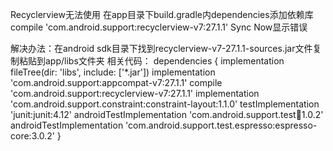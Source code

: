 Recyclerview无法使用
在app目录下build.gradle内dependencies添加依赖库 compile 'com.android.support:recyclerview-v7:27.1.1'     Sync Now显示错误

解决办法：在android sdk目录下找到recyclerview-v7-27.1.1-sources.jar文件复制粘贴到app/libs文件夹
相关代码：
dependencies {
    implementation fileTree(dir: 'libs', include: ['*.jar'])
    implementation 'com.android.support:appcompat-v7:27.1.1'
    compile 'com.android.support:recyclerview-v7:27.1.1'
    implementation 'com.android.support.constraint:constraint-layout:1.1.0'
    testImplementation 'junit:junit:4.12'
    androidTestImplementation 'com.android.support.test:runner:1.0.2'
    androidTestImplementation 'com.android.support.test.espresso:espresso-core:3.0.2'
}





